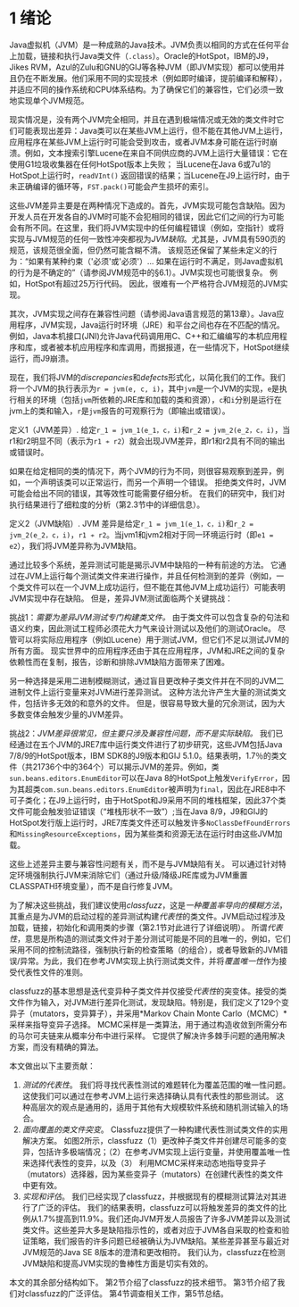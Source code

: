 # 1 绪论

Java虚拟机（JVM）是一种成熟的Java技术。JVM负责以相同的方式在任何平台上加载，链接和执行Java类文件（`.class`）。Oracle的HotSpot，IBM的J9，Jikes RVM，Azul的Zulu和GNU的GIJ等各种JVM（即JVM实现）都可以使用并且仍在不断发展。他们采用不同的实现技术（例如即时编译，提前编译和解释），并适应不同的操作系统和CPU体系结构。为了确保它们的兼容性，它们必须一致地实现单个JVM规范。

现实情况是，没有两个JVM完全相同，并且在遇到极端情况或无效的类文件时它们可能表现出差异：Java类可以在某些JVM上运行，但不能在其他JVM上运行，应用程序在某些JVM上运行时可能会受到攻击，或者JVM本身可能在运行时崩溃。例如，文本搜索引擎Lucene在来自不同供应商的JVM上运行大量错误：它在使用G1垃圾收集器在任何HotSpot版本上失败； 当Lucene在Java 6或7u1的HotSpot上运行时，`readVInt()` 返回错误的结果；当Lucene在J9上运行时，由于未正确编译的循环等，`FST.pack()`可能会产生损坏的索引。

这些JVM差异主要是在两种情况下造成的。首先，JVM实现可能包含缺陷。因为开发人员在开发各自的JVM时可能不会犯相同的错误，因此它们之间的行为可能会有所不同。在这里，我们将JVM实现中的任何编程错误（例如，空指针）或将实现与JVM规范的任何一致性冲突都视为*JVM缺陷*。尤其是，JVM具有590页的规范，该规范很全面，但仍然可能含糊不清。 该规范还保留了某些未定义的行为：“如果有某种约束（'必须'或'必须'）... 如果在运行时不满足，则Java虚拟机的行为是不确定的”（请参阅JVM规范中的§6.1）。JVM实现也可能很复杂。 例如，HotSpot有超过25万行代码。 因此，很难有一个严格符合JVM规范的JVM实现。

其次，JVM实现之间存在兼容性问题（请参阅Java语言规范的第13章）。Java应用程序，JVM实现，Java运行时环境（JRE）和平台之间也存在不匹配的情况。例如，Java本机接口(JNI)允许Java代码调用用C、C++和汇编编写的本机应用程序和库，或者被本机应用程序和库调用，而据报道，在一些情况下，HotSpot继续运行，而J9崩溃。

现在，我们将JVM的*discrepancies*和*defects*形式化，以简化我们的工作。我们将一个JVM的执行表示为`r = jvm(e, c, i)`，其中`jvm`是一个JVM的实现，`e`是执行相关的环境（包括`jvm`所依赖的JRE库和加载的类和资源），`c`和`i`分别是运行在jvm上的类和输入，`r`是`jvm`报告的可观察行为（即输出或错误）。

定义1（JVM差异）. 给定`r_1 = jvm_1(e_1，c，i)`和`r_2 = jvm_2(e_2，c，i)`，当r1和r2明显不同（表示为`r1 ≁ r2`）就会出现JVM差异，即r1和r2具有不同的输出或错误时。

如果在给定相同的类的情况下，两个JVM的行为不同，则很容易观察到差异，例如，一个声明该类可以正常运行，而另一个声明一个错误。 拒绝类文件时，JVM可能会给出不同的错误，其等效性可能需要仔细分析。 在我们的研究中，我们对执行结果进行了细粒度的分析（第2.3节中的详细信息）。

定义2（JVM缺陷）. JVM 差异是给定`r_1 = jvm_1(e_1，c，i)`和`r_2 = jvm_2(e_2，c，i)`，`r1 ≁ r2`。当jvm1和jvm2相对于同一环境运行时（即`e1 = e2`），我们将JVM差异称为JVM缺陷。

通过比较多个系统，差异测试可能是揭示JVM中缺陷的一种有前途的方法。 它通过在JVM上运行每个测试类文件来进行操作，并且任何检测到的差异（例如，一个类文件可以在一个JVM上成功运行，但不能在其他JVM上成功运行）可能表明JVM实现中存在缺陷。 但是，差异JVM测试面临两个关键挑战：

挑战1：*需要为差异JVM测试专门构建类文件。* 由于类文件可以包含复杂的句法和语义约束，因此测试工程师必须花大力气来设计测试以及他们的测试Oracle。 尽管可以将实际应用程序（例如Lucene）用于测试JVM，但它们不足以测试JVM的所有方面。 现实世界中的应用程序还由于其在应用程序，JVM和JRE之间的复杂依赖性而在复制，报告，诊断和排除JVM缺陷方面带来了困难。

另一种选择是采用二进制模糊测试，通过盲目更改种子类文件并在不同的JVM二进制文件上运行变量来对JVM进行差异测试。 这种方法允许产生大量的测试类文件，包括许多无效的和意外的文件。 但是，很容易导致大量的冗余测试，因为大多数变体会触发少量的JVM差异。

挑战2：*JVM差异很常见，但主要只涉及兼容性问题，而不是实际缺陷。* 我们已经通过在五个JVM的JRE7库中运行类文件进行了初步研究，这些JVM包括Java 7/8/9的HotSpot版本，IBM SDK8的J9版本和GIJ 5.1.0。结果表明，1.7％的类文件（共21736个中的364个）可以揭示JVM的差异。例如，类`sun.beans.editors.EnumEditor`可以在Java 8的HotSpot上触发`VerifyError`，因为其超类`com.sun.beans.editors.EnumEditor`被声明为`final`，因此在JRE8中不可子类化；在J9上运行时，由于HotSpot和J9采用不同的堆栈框架，因此37个类文件可能会触发验证错误（“堆栈形状不一致”）;当在Java 8/9，J9和GIJ的HotSpot发行版上运行时，JRE7库类文件还可以触发许多`NoClassDefFoundErrors`和`MissingResourceExceptions`，因为某些类和资源无法在运行时由这些JVM加载。

这些上述差异主要与兼容性问题有关，而不是与JVM缺陷有关。 可以通过针对特定环境强制执行JVM来消除它们（通过升级/降级JRE库或为JVM重置CLASSPATH环境变量），而不是自行修复JVM。

为了解决这些挑战，我们建议使用*classfuzz*，这是*一种覆盖率导向的模糊方法*，其重点是为JVM的启动过程的差异测试构建*代表性*的类文件。JVM启动过程涉及加载，链接，初始化和调用类的步骤（第2.1节对此进行了详细说明）。 所谓*代表性*，意思是所构造的测试类文件对于差分测试可能是不同的且唯一的，例如，它们采用不同的控制流路径，强制执行新的检查策略（的组合），或者导致新的JVM错误/异常。为此，我们在参考JVM实现上执行测试类文件，并将*覆盖唯一性*作为接受代表性文件的准则。

classfuzz的基本思想是迭代变异种子类文件并仅接受*代表性*的突变体。接受的类文件作为输入，对JVM进行差异化测试，发现缺陷。特别是，我们定义了129个变异子（mutators，变异算子），并采用*Markov Chain Monte Carlo（MCMC）*采样来指导变异子选择。 MCMC采样是一类算法，用于通过构造收敛到所需分布的马尔可夫链来从概率分布中进行采样。 它提供了解决许多棘手问题的通用解决方案，而没有精确的算法。

本文做出以下主要贡献：

1. *测试的代表性*。 我们将寻找代表性测试的难题转化为覆盖范围的唯一性问题。 这使我们可以通过在参考JVM上运行来选择确认具有代表性的那些测试。 这种高层次的观点是通用的，适用于其他有大规模软件系统和随机测试输入的场合。
2. *面向覆盖的类文件突变*。 Classfuzz提供了一种构建代表性测试类文件的实用解决方案。 如图2所示，classfuzz（1）更改种子类文件并创建尽可能多的变异，包括许多极端情况；（2）在参考JVM实现上运行变量，并使用覆盖唯一性来选择代表性的变异，以及（3） 利用MCMC采样来动态地指导变异子（mutators）选择器，因为某些变异子（mutators）在创建代表性的类文件中更有效。
3. *实现和评估*。 我们已经实现了classfuzz，并根据现有的模糊测试算法对其进行了广泛的评估。 我们的结果表明，classfuzz可以将触发差异的类文件的比例从1.7%提高到11.9%。我们还向JVM开发人员报告了许多JVM差异以及测试类文件。这些差异大多是缺陷指示性的，或者对应于JVM各自采取的检查和验证策略，我们报告的许多问题已经被确认为JVM缺陷。某些差异甚至与最近对JVM规范的Java SE 8版本的澄清和更改相符。 我们认为，classfuzz在检测JVM缺陷和提高JVM实现的鲁棒性方面是切实有效的。

本文的其余部分结构如下。 第2节介绍了classfuzz的技术细节。 第3节介绍了我们对classfuzz的广泛评估。 第4节调查相关工作，第5节总结。